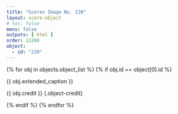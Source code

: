 ```yaml
---
title: "Scores Image No. 220"
layout: score-object
# toc: false
menu: false
outputs: [ html ]
order: 12200
object:
  - id: "220"
---
```


{% for obj in objects.object_list %}
{% if obj.id == object[0].id %}

{{ obj.extended_caption }}

{{ obj.credit }} {.object-credit}

{% endif %}
{% endfor %}
